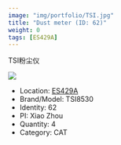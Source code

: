 ```yaml
---
image: "img/portfolio/TSI.jpg"
title: "Dust meter (ID: 62)"
weight: 0
tags: [ES429A]
---
```


TSI粉尘仪

<!--more-->

![](../../img/portfolio/TSI.jpg)

- Location: [ES429A](../../tags/es429a)
- Brand/Model: TSI8530
- Identity: 62
- PI: Xiao Zhou
- Quantity: 4
- Category: CAT






